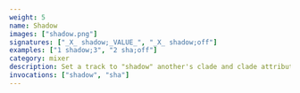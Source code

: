 ```yaml
---
weight: 5
name: Shadow
images: ["shadow.png"]
signatures: ["_X_ shadow;_VALUE_", "_X_ shadow;off"]
examples: ["1 shadow;3", "2 sha;off"]
category: mixer
description: Set a track to "shadow" another's clade and clade attributes. Set to 0 to disable. For example, let Track 1 be a MIDI clade set to channel 1 and device 1. By invoking `2 shadow;1`, Track 2 would shadow Track 1: its clade would be set to MIDI, its channel to 1, and device to 1. Should any of these attributes on Track 1 change, they would also change on Track 2. Shadowed attributes are: enabled, mute, solo, level, clade, synth voice, synth control 1, synth control 2, MIDI channel, MIDI device, sampler tbd, crow pair. Tracks can shadow other shadowed tracks. Turn off with `X shadow;off`.
invocations: ["shadow", "sha"]
---
```


